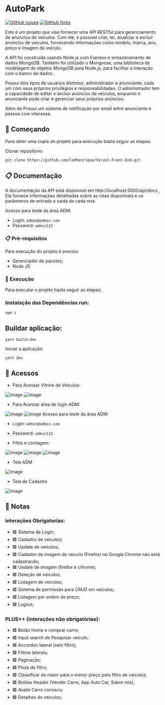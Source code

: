 
# AutoPark 
[![GitHub issues](https://img.shields.io/github/issues/le0henr1que/desafio-verzel-Back-end.svg)](https://github.com/le0henr1que/desafio-verzel-Back-end/issues)
[![GitHub forks](https://img.shields.io/github/forks/sle0henr1que/desafio-verzel-Back-end.svg)](https://github.com/le0henr1que/desafio-verzel-Back-end/network)

Este é um projeto que visa fornecer uma API RESTful para gerenciamento de anúncios de veículos. Com ele, é possível criar, ler, atualizar e excluir anúncios de veículos, fornecendo informações como modelo, marca, ano, preço e imagem do veículo.

A API foi construída usando Node.js com Express e armazenamento de dados MongoDB. Também foi utilizado o Mongoose, uma biblioteca de modelagem de objetos MongoDB para Node.js, para facilitar a interação com o banco de dados.

Possui dois tipos de usuários distintos, administrador e anunciante, cada um com seus próprios privilégios e responsabilidades. O administrador tem a capacidade de editar e excluir anúncios de veículos, enquanto o anunciante pode criar e gerenciar seus próprios anúncios.

Além de Possui um sistema de notificação por email entre anunciante e pessoa com interesse.

## 🚀 Começando

Para obter uma copia do projeto para execução basta seguir as etapas:

Clonar repositorio:

```
git clone https://github.com/le0henr1que/Verzel-Front-End.git
```
## 📋 Documentação

A documentação da API está disponível em http://localhost:5000/api/docs , Ela fornece informações detalhadas sobre as rotas disponíveis e os parâmetros de entrada e saída de cada rota.

Acesso para teste da área ADM:

* Login: `admin@admin.com`
* Password: `admin123`


### 📋 Pré-requisitos

Para execução do projeto é preciso:

* Gerenciador de pacotes;
* Node JS

### 🔧 Execução

Para executar o projeto basta seguir as etapas:


### Instalação das Dependências run:

```
npm i
```



## Buildar aplicação:
```
yarn build:dev
```

Iniciar a aplicação:

```
yarn dev
```

## 🏃 Acessos

* Para Acessar Vitrine de Veiculos:

![image](https://user-images.githubusercontent.com/68018921/199551931-47ce6ea0-e90c-4554-ba65-c2b8a6ed5ef1.png)
![image](https://user-images.githubusercontent.com/68018921/216786851-893492cd-9898-4934-90e7-02ddd79c4c55.png)


* Para Acessar área de login ADM:

![image](https://user-images.githubusercontent.com/68018921/199550731-b402cf04-3724-4acb-8b11-650f94933c8a.png)
![image](https://user-images.githubusercontent.com/68018921/216786102-b85eac9f-4a07-491f-8ac0-8e8e82868056.png)
Acesso para teste da área ADM:

* Login: `admin@admin.com`
* Password: `admin123`


* Filtro e contagem:

![image](https://user-images.githubusercontent.com/68018921/199551344-1425b2c1-dcc4-46fc-88c3-a12f77c97661.png)
![image](https://user-images.githubusercontent.com/68018921/216786869-acc55adb-4061-4c1f-83fc-e6358f0b0255.png)
![image](https://user-images.githubusercontent.com/68018921/216786885-316c9972-67e0-45f2-87ec-321cf34c4d08.png)

* Tela ADM

![image](https://user-images.githubusercontent.com/68018921/216786957-0458ac8a-163c-4a50-a120-f8e690203df3.png)

* Tela de Cadastro

![image](https://user-images.githubusercontent.com/68018921/216786984-b5407a5a-50cb-4959-92cc-2c5468289fe3.png)

## 📄 Notas

 ### interações Obrigatorias:
  
  * 🟩 Sistema de Login;
  * 🟩 Cadastro de veiculos;
  * 🟩 Update de veiculos;
  * 🟩 Cadastro de imagem do veiuclo (Firefox) no Google Chrome não está cadastrando;
  * 🟩 Uodate de imagem (firefox e crhome);
  * 🟩 Deleção de veiculos;
  * 🟩 Listagem de veiculos;
  * 🟩 Sistema de permissão para CRUD em veiculos;
  * 🟩 Listagem por ordem de preço;
  * 🟩 Logout;
  
 ### PLUS++ (interações não obrigatórias): 
 
  * 🟩 Botão Home e comprar carro;
  * 🟩 Input search de Pesquisar veiculo;
  * 🟩 Accordon lateral (sem filtro);
  * 🟩 Filtros laterais;
  * 🟩 Paginação;
  * 🟩 Pilula de filtro;
  * 🟩 Classificar do maior para o menor preço pelo filtro de veiculos;
  * 🟩 Botões Header (Vender Carro, App Auto Car, Sobre nós);
  * 🟩 Avalie Carro conosco;
  * 🟩 Detalhes do veiculos;





